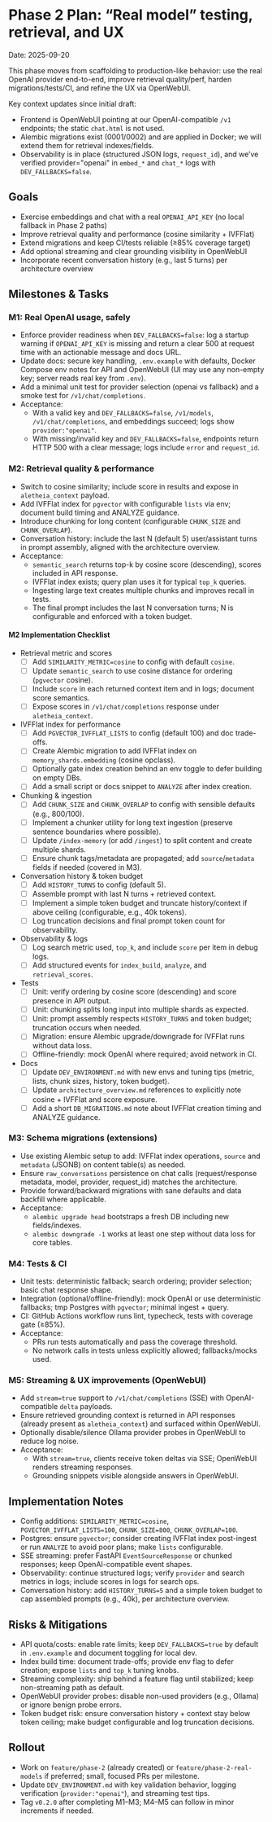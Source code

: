 # Phase 2 Plan: “Real model” testing, retrieval, and UX

Date: 2025-09-20

This phase moves from scaffolding to production-like behavior: use the real OpenAI provider end-to-end, improve retrieval quality/perf, harden migrations/tests/CI, and refine the UX via OpenWebUI.

Key context updates since initial draft:
- Frontend is OpenWebUI pointing at our OpenAI-compatible `/v1` endpoints; the static `chat.html` is not used.
- Alembic migrations exist (0001/0002) and are applied in Docker; we will extend them for retrieval indexes/fields.
- Observability is in place (structured JSON logs, `request_id`), and we’ve verified provider="openai" in `embed_*` and `chat_*` logs with `DEV_FALLBACKS=false`.

## Goals
- Exercise embeddings and chat with a real `OPENAI_API_KEY` (no local fallback in Phase 2 paths)
- Improve retrieval quality and performance (cosine similarity + IVFFlat)
- Extend migrations and keep CI/tests reliable (≥85% coverage target)
- Add optional streaming and clear grounding visibility in OpenWebUI
 - Incorporate recent conversation history (e.g., last 5 turns) per architecture overview

## Milestones & Tasks

### M1: Real OpenAI usage, safely
- Enforce provider readiness when `DEV_FALLBACKS=false`: log a startup warning if `OPENAI_API_KEY` is missing and return a clear 500 at request time with an actionable message and docs URL.
- Update docs: secure key handling, `.env.example` with defaults, Docker Compose env notes for API and OpenWebUI (UI may use any non-empty key; server reads real key from `.env`).
- Add a minimal unit test for provider selection (openai vs fallback) and a smoke test for `/v1/chat/completions`.
- Acceptance:
  - With a valid key and `DEV_FALLBACKS=false`, `/v1/models`, `/v1/chat/completions`, and embeddings succeed; logs show `provider:"openai"`.
  - With missing/invalid key and `DEV_FALLBACKS=false`, endpoints return HTTP 500 with a clear message; logs include `error` and `request_id`.

### M2: Retrieval quality & performance
- Switch to cosine similarity; include score in results and expose in `aletheia_context` payload.
- Add IVFFlat index for `pgvector` with configurable `lists` via env; document build timing and ANALYZE guidance.
- Introduce chunking for long content (configurable `CHUNK_SIZE` and `CHUNK_OVERLAP`).
- Conversation history: include the last N (default 5) user/assistant turns in prompt assembly, aligned with the architecture overview.
- Acceptance:
  - `semantic_search` returns top-k by cosine score (descending), scores included in API response.
  - IVFFlat index exists; query plan uses it for typical `top_k` queries.
  - Ingesting large text creates multiple chunks and improves recall in tests.
  - The final prompt includes the last N conversation turns; N is configurable and enforced with a token budget.

#### M2 Implementation Checklist

- Retrieval metric and scores
  - [ ] Add `SIMILARITY_METRIC=cosine` to config with default `cosine`.
  - [ ] Update `semantic_search` to use cosine distance for ordering (`pgvector` cosine).
  - [ ] Include `score` in each returned context item and in logs; document score semantics.
  - [ ] Expose scores in `/v1/chat/completions` response under `aletheia_context`.

- IVFFlat index for performance
  - [ ] Add `PGVECTOR_IVFFLAT_LISTS` to config (default 100) and doc trade-offs.
  - [ ] Create Alembic migration to add IVFFlat index on `memory_shards.embedding` (cosine opclass).
  - [ ] Optionally gate index creation behind an env toggle to defer building on empty DBs.
  - [ ] Add a small script or docs snippet to `ANALYZE` after index creation.

- Chunking & ingestion
  - [ ] Add `CHUNK_SIZE` and `CHUNK_OVERLAP` to config with sensible defaults (e.g., 800/100).
  - [ ] Implement a chunker utility for long text ingestion (preserve sentence boundaries where possible).
  - [ ] Update `/index-memory` (or add `/ingest`) to split content and create multiple shards.
  - [ ] Ensure chunk tags/metadata are propagated; add `source`/`metadata` fields if needed (covered in M3).

- Conversation history & token budget
  - [ ] Add `HISTORY_TURNS` to config (default 5).
  - [ ] Assemble prompt with last N turns + retrieved context.
  - [ ] Implement a simple token budget and truncate history/context if above ceiling (configurable, e.g., 40k tokens).
  - [ ] Log truncation decisions and final prompt token count for observability.

- Observability & logs
  - [ ] Log search metric used, `top_k`, and include `score` per item in debug logs.
  - [ ] Add structured events for `index_build`, `analyze`, and `retrieval_scores`.

- Tests
  - [ ] Unit: verify ordering by cosine score (descending) and score presence in API output.
  - [ ] Unit: chunking splits long input into multiple shards as expected.
  - [ ] Unit: prompt assembly respects `HISTORY_TURNS` and token budget; truncation occurs when needed.
  - [ ] Migration: ensure Alembic upgrade/downgrade for IVFFlat runs without data loss.
  - [ ] Offline-friendly: mock OpenAI where required; avoid network in CI.

- Docs
  - [ ] Update `DEV_ENVIRONMENT.md` with new envs and tuning tips (metric, lists, chunk sizes, history, token budget).
  - [ ] Update `architecture_overview.md` references to explicitly note cosine + IVFFlat and score exposure.
  - [ ] Add a short `DB_MIGRATIONS.md` note about IVFFlat creation timing and ANALYZE guidance.

### M3: Schema migrations (extensions)
- Use existing Alembic setup to add: IVFFlat index operations, `source` and `metadata` (JSONB) on content table(s) as needed.
- Ensure `raw_conversations` persistence on chat calls (request/response metadata, model, provider, request_id) matches the architecture.
- Provide forward/backward migrations with sane defaults and data backfill where applicable.
- Acceptance:
  - `alembic upgrade head` bootstraps a fresh DB including new fields/indexes.
  - `alembic downgrade -1` works at least one step without data loss for core tables.

### M4: Tests & CI
- Unit tests: deterministic fallback; search ordering; provider selection; basic chat response shape.
- Integration (optional/offline-friendly): mock OpenAI or use deterministic fallbacks; tmp Postgres with `pgvector`; minimal ingest + query.
- CI: GitHub Actions workflow runs lint, typecheck, tests with coverage gate (≥85%).
- Acceptance:
  - PRs run tests automatically and pass the coverage threshold.
  - No network calls in tests unless explicitly allowed; fallbacks/mocks used.

### M5: Streaming & UX improvements (OpenWebUI)
- Add `stream=true` support to `/v1/chat/completions` (SSE) with OpenAI-compatible `delta` payloads.
- Ensure retrieved grounding context is returned in API responses (already present as `aletheia_context`) and surfaced within OpenWebUI.
- Optionally disable/silence Ollama provider probes in OpenWebUI to reduce log noise.
- Acceptance:
  - With `stream=true`, clients receive token deltas via SSE; OpenWebUI renders streaming responses.
  - Grounding snippets visible alongside answers in OpenWebUI.

## Implementation Notes
- Config additions: `SIMILARITY_METRIC=cosine`, `PGVECTOR_IVFFLAT_LISTS=100`, `CHUNK_SIZE=800`, `CHUNK_OVERLAP=100`.
- Postgres: ensure `pgvector`; consider creating IVFFlat index post-ingest or run `ANALYZE` to avoid poor plans; make `lists` configurable.
- SSE streaming: prefer FastAPI `EventSourceResponse` or chunked responses; keep OpenAI-compatible event shapes.
- Observability: continue structured logs; verify `provider` and search metrics in logs; include scores in logs for search ops.
 - Conversation history: add `HISTORY_TURNS=5` and a simple token budget to cap assembled prompts (e.g., 40k), per architecture overview.

## Risks & Mitigations
- API quota/costs: enable rate limits; keep `DEV_FALLBACKS=true` by default in `.env.example` and document toggling for local dev.
- Index build time: document trade-offs; provide env flag to defer creation; expose `lists` and `top_k` tuning knobs.
- Streaming complexity: ship behind a feature flag until stabilized; keep non-streaming path as default.
- OpenWebUI provider probes: disable non-used providers (e.g., Ollama) or ignore benign probe errors.
 - Token budget risk: ensure conversation history + context stay below token ceiling; make budget configurable and log truncation decisions.

## Rollout
- Work on `feature/phase-2` (already created) or `feature/phase-2-real-models` if preferred; small, focused PRs per milestone.
- Update `DEV_ENVIRONMENT.md` with key validation behavior, logging verification (`provider:"openai"`), and streaming test tips.
- Tag `v0.2.0` after completing M1–M3; M4–M5 can follow in minor increments if needed.
